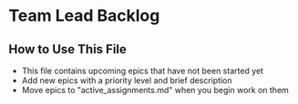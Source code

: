 # Team Lead Backlog

## How to Use This File
- This file contains upcoming epics that have not been started yet
- Add new epics with a priority level and brief description
- Move epics to "active_assignments.md" when you begin work on them
